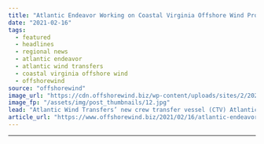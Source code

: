 ```yaml
---
title: "Atlantic Endeavor Working on Coastal Virginia Offshore Wind Project"
date: "2021-02-16"
tags: 
  - featured
  - headlines
  - regional news
  - atlantic endeavor
  - atlantic wind transfers
  - coastal virginia offshore wind
  - offshorewind
source: "offshorewind"
image_url: "https://cdn.offshorewind.biz/wp-content/uploads/sites/2/2021/02/16093003/Atlantic-Endeavor-Working-on-Coastal-Virginia-Offshore-Wind-Project.jpg"
image_fp: "/assets/img/post_thumbnails/12.jpg"
lead: "Atlantic Wind Transfers’ new crew transfer vessel (CTV) Atlantic Endeavor has begun working at"
article_url: "https://www.offshorewind.biz/2021/02/16/atlantic-endeavor-working-on-coastal-virginia-offshore-wind-project/"
---
```


---

